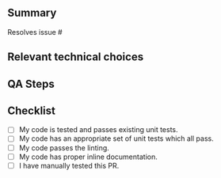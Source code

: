 ## Summary

<!-- Por favor, referencia a issue que esse PR se refere. -->
Resolves issue #

## Relevant technical choices

<!-- Descreva as decisões técnicas relevantes -->

## QA Steps

<!-- Passos para testar essa PR (de preferência por um não-desenvolver) -->

## Checklist

- [ ] My code is tested and passes existing unit tests.
- [ ] My code has an appropriate set of unit tests which all pass.
- [ ] My code passes the linting.
- [ ] My code has proper inline documentation.
- [ ] I have manually tested this PR.